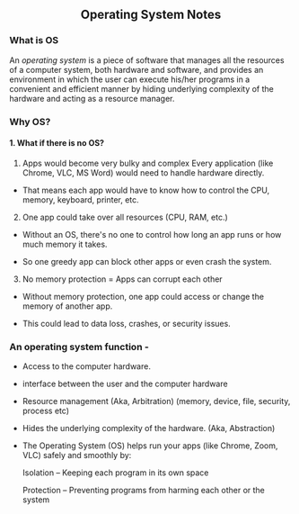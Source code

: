 <h2 align="center">Operating System Notes</h2>



###  What is OS
An *operating system* is a piece of software that manages all the resources of a computer system, both hardware and software, and provides an environment in which the user can execute his/her programs in a convenient and efficient manner by hiding underlying complexity of the hardware and acting as a resource manager.

### Why OS?
#### 1. What if there is no OS? 

1.  Apps would become very bulky and complex 
Every application (like Chrome, VLC, MS Word) would need to handle hardware directly.

- That means each app would have to know how to control the CPU, memory, keyboard, printer, etc.

2. One app could take over all resources (CPU, RAM, etc.)

- Without an OS, there's no one to control how long an app runs or how much memory it takes.

- So one greedy app can block other apps or even crash the system.

3.  No memory protection = Apps can corrupt each other
- Without memory protection, one app could access or change the memory of another app.

- This could lead to data loss, crashes, or security issues.

### An operating system function -
- Access to the computer hardware.
- interface between the user and the computer hardware
- Resource management (Aka, Arbitration) (memory, device, file, security, process etc)
- Hides the underlying complexity of the hardware. (Aka, Abstraction)
- The Operating System (OS) helps run your apps (like Chrome, Zoom, VLC) safely and smoothly by:

  Isolation – Keeping each program in its own space

    Protection – Preventing programs from harming each other or the system


